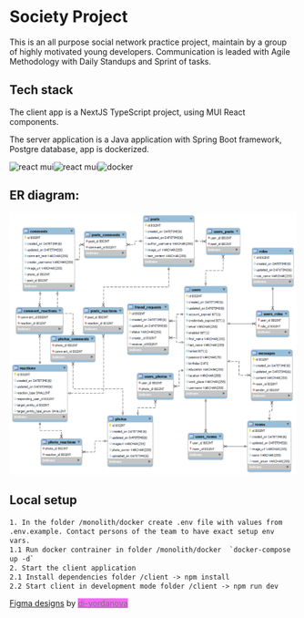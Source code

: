 # Society Project

This is an all purpose social network practice project, maintain by a group of highly motivated young developers.
Communication is leaded with Agile Methodology with Daily Standups and Sprint of tasks.

## Tech stack
The client app is a NextJS TypeScript project, using MUI React components. 

The server application is a Java application with Spring Boot framework, Postgre database, app is dockerized.

<img src="./readme-img/next.png?w=200" alt="react mui" width="200"><img src="./readme-img/mui.png?w=200" alt="react mui" width="200"><img src="./readme-img/docker.png" alt="docker" width="200">

## ER diagram:
<img src="./readme-img/Society-ER-WB.png" alt="Society ER diagram">

## Local setup
```
1. In the folder /monolith/docker create .env file with values from .env.example. Contact persons of the team to have exact setup env vars. 
1.1 Run docker contrainer in folder /monolith/docker  `docker-compose up -d`
2. Start the client application
2.1 Install dependencies folder /client -> npm install
2.2 Start client in development mode folder /client -> npm run dev
```

[Figma designs](https://www.figma.com/file/QarG3zw9NTJUzreI9kCbG2/Society-project?node-id=0%3A1&t=aNj436JqIzFJv3sQ-0) by <span style="background-color:magenta; opacity: 0.6">[di-yordanova](https://github.com/di-yordanova)</span>
 